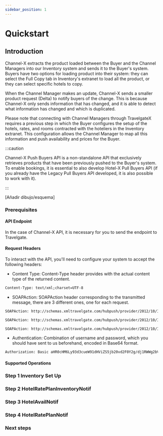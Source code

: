 ```yaml
---
sidebar_position: 1
---
```


# Quickstart

## Introduction

Channel-X extracts the product loaded between the Buyer and the Channel Managers into our Inventory system and sends it to the Buyer's system. Buyers have two options for loading product into their system: they can select the Full Copy tab in Inventory's extranet to load all the product, or they can select specific hotels to copy.

When the Channel Manager makes an update, Channel-X sends a smaller product request (Delta) to notify buyers of the change. This is because Channel-X only sends information that has changed, and it is able to detect what information has changed and which is duplicated.

Please note that connecting with Channel Managers through TravelgateX requires a previous step in which the Buyer configures the setup of the hotels, rates, and rooms contracted with the hoteliers in the Inventory extranet. This configuration allows the Channel Manager to map all this information and push availability and prices for the Buyer.

:::caution

Channel-X Push Buyers API is a non-standalone API that exclusively retrieves products that have been previously pushed to the Buyer's system. To enable bookings, it is essential to also develop Hotel-X Pull Buyers API (if you already have the Legacy Pull Buyers API developed, it is also possible to work with it).

:::

[Añadir dibujo/esquema]

### Prerequisites

#### API Endpoint

In the case of Channel-X API, it is necessary for you to send the endpoint to Travelgate.

#### Request Headers

To interact with the API, you'll need to configure your system to accept the following headers:

* Content Type: Content-Type header provides with the actual content type of the returned content.

```html
Content-Type: text/xml;charset=UTF-8
``` 

* SOAPAction: SOAPAction header corresponding to the transmitted message, there are 3 different ones, one for each request.

```html
SOAPAction: http://schemas.xmltravelgate.com/hubpush/provider/2012/10/IProviderGen/HotelRatePlanInventoryNotif
```

```html
SOAPAction: http://schemas.xmltravelgate.com/hubpush/provider/2012/10/IProviderGen/HotelAvailNotif
```

```html
SOAPAction: http://schemas.xmltravelgate.com/hubpush/provider/2012/10/IProviderGen/HotelRatePlanNotif
```

* Authentication: Combination of username and password, which you should have sent to us beforehand, encoded in Base64 format.

```html
Authorization: Basic aHR0cHM6Ly93d3cueW91dHViZS5jb20vd2F0Y2g/dj1RWWg2bVlJSkcyWQ==
``` 

#### Supported Operations

### Step 1 Inventory Set Up

### Step 2 HotelRatePlanInventoryNotif

### Step 3 HotelAvailNotif

### Step 4 HotelRatePlanNotif

### Next steps
